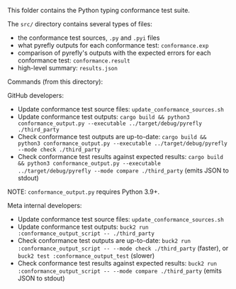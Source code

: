 This folder contains the Python typing conformance test suite.

The `src/` directory contains several types of files:

- the conformance test sources, `.py` and `.pyi` files
- what pyrefly outputs for each conformance test: `conformance.exp`
- comparison of pyrefly's outputs with the expected errors for each conformance
  test: `conformance.result`
- high-level summary: `results.json`

Commands (from this directory):

GitHub developers:

- Update conformance test source files: `update_conformance_sources.sh`
- Update conformance test outputs:
  `cargo build && python3 conformance_output.py --executable ../target/debug/pyrefly ./third_party`
- Check conformance test outputs are up-to-date:
  `cargo build && python3 conformance_output.py --executable ../target/debug/pyrefly --mode check ./third_party`
- Check conformance test results against expected results:
  `cargo build && python3 conformance_output.py --executable ../target/debug/pyrefly --mode compare ./third_party`
  (emits JSON to stdout)

NOTE: `conformance_output.py` requires Python 3.9+.

Meta internal developers:

- Update conformance test source files: `update_conformance_sources.sh`
- Update conformance test outputs:
  `buck2 run :conformance_output_script -- ./third_party`
- Check conformance test outputs are up-to-date:
  `buck2 run :conformance_output_script -- --mode check ./third_party` (faster),
  or `buck2 test :conformance_output_test` (slower)
- Check conformance test results against expected results:
  `buck2 run :conformance_output_script -- --mode compare ./third_party` (emits
  JSON to stdout)
